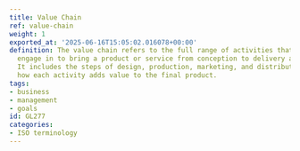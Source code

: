 ```yaml
---
title: Value Chain
ref: value-chain
weight: 1
exported_at: '2025-06-16T15:05:02.016078+00:00'
definition: The value chain refers to the full range of activities that businesses
  engage in to bring a product or service from conception to delivery and beyond.
  It includes the steps of design, production, marketing, and distribution, highlighting
  how each activity adds value to the final product.
tags:
- business
- management
- goals
id: GL277
categories:
- ISO terminology
---
```


